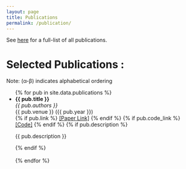 ```yaml
---
layout: page
title: Publications
permalink: /publication/
---
```


See [here](https://scholar.google.com/citations?user=4vbLax8AAAAJ&hl=en) for a full-list of all publications.

# Selected Publications :

Note: (α-β) indicates alphabetical ordering

<ul>
  {% for pub in site.data.publications %}
    <li>
      <strong>{{ pub.title }}</strong> <br>
      <em>{{ pub.authors }}</em><br>
      {{ pub.venue }} ({{ pub.year }}) <br>
      {% if pub.link %}
        <a href="{{ pub.link }}">[Paper Link]</a>
      {% endif %}
      {% if pub.code_link %}
        <a href="{{ pub.code_link }}">[Code]</a>
      {% endif %}
      {% if pub.description %}
        <p>{{ pub.description }}</p>
      {% endif %} 
    </li><br>
  {% endfor %}
</ul>
